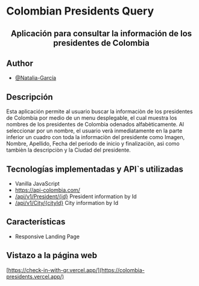 # Colombian Presidents Query

<h2 align="center">Aplicación para consultar la información de los presidentes de Colombia</h2>

## Author
- [@Natalia-García](https://github.com/natagr23)

## Descripción
Esta aplicación permite al usuario buscar la informaciòn de los presidentes de Colombia por medio de un menu desplegable, el cual muestra los nombres de los presidentes de Colombia odenados alfabèticamente. 
Al seleccionar por un nombre, el usuario verà inmediatamente en la parte inferior un cuadro con toda la informaciòn del presidente como Imagen, Nombre, Apellido, Fecha del periodo de inicio y finalizaciòn, asì como tambièn la descripciòn y la Ciudad del presidente.

## Tecnologías implementadas y API`s utilizadas
- Vanilla JavaScript
- https://api-colombia.com/
- [/api/v1/President/{id}](https://api-colombia.com/api/v1/President) President information by Id
- [/api/v1/City/{cityId}](https://api-colombia.com/api/v1/President) City information by Id


## Características
- Responsive Landing Page

## Vistazo a la página web

[https://check-in-with-qr.vercel.app/](https://colombia-presidents.vercel.app/)
